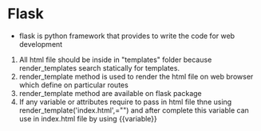 # Flask
- flask is python framework that provides to write the code for web development

1. All html file should be inside in "templates" folder because render_templates search statically for templates.
2. render_template method is used to render the html file on web browser which define on particular routes
3. render_template method are available on flask package
4. If any variable or attributes require to pass in html file thne using render_template('index.html',<variable>="") and after complete this variable can use in index.html file by using {{variable}}
